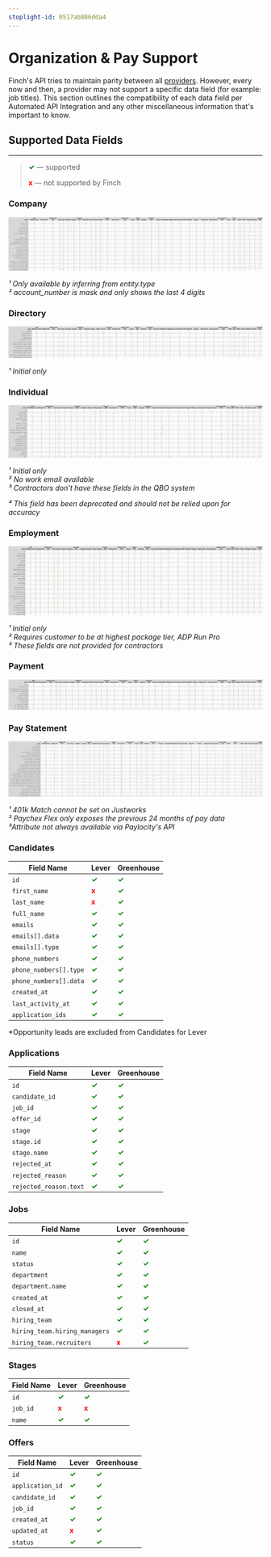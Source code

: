 ```yaml
---
stoplight-id: 0517ab806dda4
---
```


# Organization & Pay Support

Finch's API tries to maintain parity between all [providers](./Providers.md). However, every now and then, a provider may not support a specific data field (for example: job titles). This section outlines the compatibility of each data field per Automated API Integration and any other miscellaneous information that's important to know.

## Supported Data Fields

---

<!-- theme: info -->

> <strong><span style="color:green">✓</span></strong> — supported
>
> <strong><span style="color:red">x</span></strong> — not supported by Finch

<!--
type: tab
title: HRIS
-->

### Company
![company.png](../../../assets/images/company.png)

<p><i>¹ Only available by inferring from entity.type</i><br>
<i>² account_number is mask and only shows the last 4 digits</i></p>

### Directory
![directory.png](../../../assets/images/directory.png)

<p><i>¹ Initial only</i></p>

### Individual
![individual.png](../../../assets/images/individual.png)

<p><i>¹ Initial only</i><br>
<i>² No work email available</i><br>
<i>³ Contractors don't have these fields in the QBO system</i></p>
<i>⁴ This field has been deprecated and should not be relied upon for accuracy</i></p>

### Employment
![employment.png](../../../assets/images/employment.png)

<p><i>¹ Initial only</i><br>
<i>² Requires customer to be at highest package tier, ADP Run Pro</i></br>
<i>³ These fields are not provided for contractors</i></p>

### Payment
![payment.png](../../../assets/images/payment.png)

### Pay Statement
![pay-statement.png](../../../assets/images/pay-statement.png)

<p><i>¹ 401k Match cannot be set on Justworks</i><br>
<i>² Paychex Flex only exposes the previous 24 months of pay data</i></br>
<i>³Attribute not always available via Paylocity's API</i></p>

<!--
type: tab
title: ATS
-->

### Candidates
Field Name | Lever | Greenhouse
---- | ----- | ----
`id` | <strong><span style="color:green">✓</span></strong> | <strong><span style="color:green">✓</span></strong>
`first_name` | <strong><span style="color:red">x</span></strong> | <strong><span style="color:green">✓</span></strong>
`last_name` | <strong><span style="color:red">x</span></strong> | <strong><span style="color:green">✓</span></strong>
`full_name` | <strong><span style="color:green">✓</span></strong> | <strong><span style="color:green">✓</span></strong>
`emails` | <strong><span style="color:green">✓</span></strong> | <strong><span style="color:green">✓</span></strong>
`emails[].data` | <strong><span style="color:green">✓</span></strong> | <strong><span style="color:green">✓</span></strong>
`emails[].type` | <strong><span style="color:green">✓</span></strong> | <strong><span style="color:green">✓</span></strong>
`phone_numbers` | <strong><span style="color:green">✓</span></strong> | <strong><span style="color:green">✓</span></strong>
`phone_numbers[].type`| <strong><span style="color:green">✓</span></strong> | <strong><span style="color:green">✓</span></strong>
`phone_numbers[].data`| <strong><span style="color:green">✓</span></strong> | <strong><span style="color:green">✓</span></strong>
`created_at` | <strong><span style="color:green">✓</span></strong> | <strong><span style="color:green">✓</span></strong>
`last_activity_at` | <strong><span style="color:green">✓</span></strong> | <strong><span style="color:green">✓</span></strong>
`application_ids` | <strong><span style="color:green">✓</span></strong> | <strong><span style="color:green">✓</span></strong>

*Opportunity leads are excluded from Candidates for Lever

### Applications
Field Name | Lever | Greenhouse
---- | ----- | ---
`id` | <strong><span style="color:green">✓</span></strong> | <strong><span style="color:green">✓</span></strong>
`candidate_id` | <strong><span style="color:green">✓</span></strong> | <strong><span style="color:green">✓</span></strong>
`job_id` | <strong><span style="color:green">✓</span></strong> | <strong><span style="color:green">✓</span></strong>
`offer_id` | <strong><span style="color:green">✓</span></strong> | <strong><span style="color:green">✓</span></strong>
`stage` | <strong><span style="color:green">✓</span></strong> | <strong><span style="color:green">✓</span></strong>
`stage.id` | <strong><span style="color:green">✓</span></strong> | <strong><span style="color:green">✓</span></strong>
`stage.name` | <strong><span style="color:green">✓</span></strong> | <strong><span style="color:green">✓</span></strong>
`rejected_at` | <strong><span style="color:green">✓</span></strong> | <strong><span style="color:green">✓</span></strong>
`rejected_reason`| <strong><span style="color:green">✓</span></strong> | <strong><span style="color:green">✓</span></strong>
`rejected_reason.text`| <strong><span style="color:green">✓</span></strong> | <strong><span style="color:green">✓</span></strong>

### Jobs
Field Name | Lever | Greenhouse
---- | ----- | ----
`id` | <strong><span style="color:green">✓</span></strong> | <strong><span style="color:green">✓</span></strong>
`name` | <strong><span style="color:green">✓</span></strong> | <strong><span style="color:green">✓</span></strong>
`status` | <strong><span style="color:green">✓</span></strong> | <strong><span style="color:green">✓</span></strong>
`department` | <strong><span style="color:green">✓</span></strong> | <strong><span style="color:green">✓</span></strong>
`department.name` | <strong><span style="color:green">✓</span></strong> | <strong><span style="color:green">✓</span></strong>
`created_at` | <strong><span style="color:green">✓</span></strong> | <strong><span style="color:green">✓</span></strong>
`closed_at` | <strong><span style="color:green">✓</span></strong> | <strong><span style="color:green">✓</span></strong>
`hiring_team` | <strong><span style="color:green">✓</span></strong> | <strong><span style="color:green">✓</span></strong>
`hiring_team.hiring_managers`| <strong><span style="color:green">✓</span></strong> | <strong><span style="color:green">✓</span></strong>
`hiring_team.recruiters`| <strong><span style="color:red">x</span></strong> | <strong><span style="color:green">✓</span></strong>

### Stages
Field Name | Lever | Greenhouse
---- | ----- | ----
`id` | <strong><span style="color:green">✓</span></strong> | <strong><span style="color:green">✓</span></strong>
`job_id` | <strong><span style="color:red">x</span></strong> | <strong><span style="color:red">x</span></strong>
`name` | <strong><span style="color:green">✓</span></strong> | <strong><span style="color:green">✓</span></strong>


### Offers
Field Name | Lever | Greenhouse
---- | ----- | ----
`id` | <strong><span style="color:green">✓</span></strong> | <strong><span style="color:green">✓</span></strong>
`application_id` | <strong><span style="color:green">✓</span></strong> | <strong><span style="color:green">✓</span></strong>
`candidate_id` |<strong><span style="color:green">✓</span></strong> | <strong><span style="color:green">✓</span></strong>
`job_id` | <strong><span style="color:green">✓</span></strong> | <strong><span style="color:green">✓</span></strong>
`created_at` | <strong><span style="color:green">✓</span></strong> | <strong><span style="color:green">✓</span></strong>
`updated_at` | <strong><span style="color:red">x</span></strong> | <strong><span style="color:green">✓</span></strong>
`status`| <strong><span style="color:green">✓</span></strong> | <strong><span style="color:green">✓</span></strong>

<!-- type: tab-end -->
